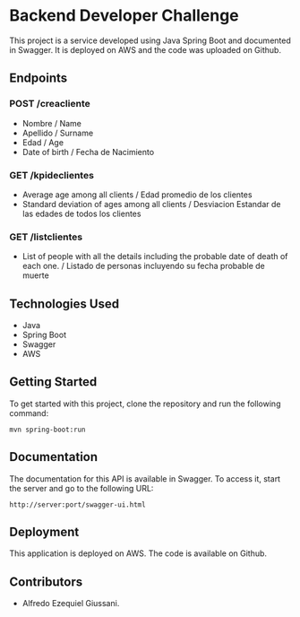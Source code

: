 # Backend Developer Challenge

This project is a service developed using Java Spring Boot and documented in Swagger. It is deployed on AWS and the code was uploaded on Github.

## Endpoints

### POST /creacliente
- Nombre / Name
- Apellido / Surname
- Edad / Age
- Date of birth / Fecha de Nacimiento

### GET /kpideclientes
- Average age among all clients / Edad promedio de los clientes
- Standard deviation of ages among all clients / Desviacion Estandar de las edades de todos los clientes

### GET /listclientes
- List of people with all the details including the probable date of death of each one. / Listado de personas incluyendo su fecha probable de muerte

## Technologies Used
- Java
- Spring Boot
- Swagger
- AWS 

## Getting Started
To get started with this project, clone the repository and run the following command:

```
mvn spring-boot:run
```

## Documentation
The documentation for this API is available in Swagger. To access it, start the server and go to the following URL:

```
http://server:port/swagger-ui.html
```

## Deployment
This application is deployed on AWS. The code is available on Github.

## Contributors
- Alfredo Ezequiel Giussani.